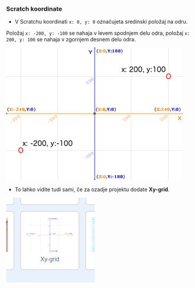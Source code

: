 ### Scratch koordinate

+ V Scratchu koordinati `x: 0, y: 0` označujeta sredinski položaj na odru.

Položaj `x: -200, y: -100` se nahaja v levem spodnjem delu odra, položaj `x: 200, y: 100` se nahaja v zgornjem desnem delu odra.

![Koordinate odra](images/coordinates-stage.png)

+ To lahko vidite tudi sami, če za ozadje projektu dodate **Xy-grid**.

![Koordinate odra](images/coordinates-backdrop.png)
